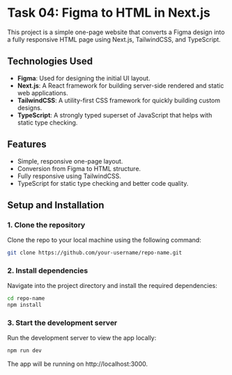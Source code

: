 # Task 04: Figma to HTML in Next.js

This project is a simple one-page website that converts a Figma design into a fully responsive HTML page using Next.js, TailwindCSS, and TypeScript.

## Technologies Used
- **Figma**: Used for designing the initial UI layout.
- **Next.js**: A React framework for building server-side rendered and static web applications.
- **TailwindCSS**: A utility-first CSS framework for quickly building custom designs.
- **TypeScript**: A strongly typed superset of JavaScript that helps with static type checking.
  
## Features
- Simple, responsive one-page layout.
- Conversion from Figma to HTML structure.
- Fully responsive using TailwindCSS.
- TypeScript for static type checking and better code quality.

## Setup and Installation

### 1. Clone the repository
Clone the repo to your local machine using the following command:

```bash
git clone https://github.com/your-username/repo-name.git

```
### 2. Install dependencies
Navigate into the project directory and install the required dependencies:

```bash
cd repo-name
npm install
```


### 3. Start the development server
Run the development server to view the app locally:

```bash
npm run dev
```
The app will be running on http://localhost:3000.
